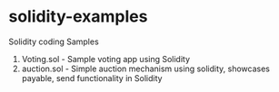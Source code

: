 # solidity-examples
Solidity coding Samples

1) Voting.sol - Sample voting app using Solidity
2) auction.sol - Simple auction mechanism using solidity, showcases payable, send functionality in Solidity
